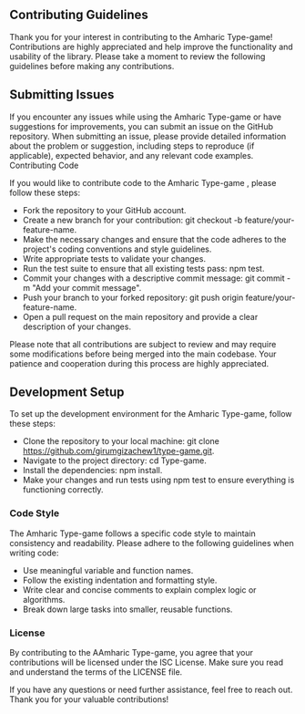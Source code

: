 
## Contributing Guidelines

Thank you for your interest in contributing to the Amharic Type-game! Contributions are highly appreciated and help improve the functionality and usability of the library. Please take a moment to review the following guidelines before making any contributions.

## Submitting Issues

If you encounter any issues while using the Amharic Type-game or have suggestions for improvements, you can submit an issue on the GitHub repository. When submitting an issue, please provide detailed information about the problem or suggestion, including steps to reproduce (if applicable), expected behavior, and any relevant code examples.
Contributing Code

If you would like to contribute code to the Amharic Type-game , please follow these steps:

- Fork the repository to your GitHub account.
- Create a new branch for your contribution: git checkout -b feature/your-feature-name.
- Make the necessary changes and ensure that the code adheres to the project's coding conventions and style guidelines.
- Write appropriate tests to validate your changes.
- Run the test suite to ensure that all existing tests pass: npm test.
- Commit your changes with a descriptive commit message: git commit -m "Add your commit message".
- Push your branch to your forked repository: git push origin feature/your-feature-name.
- Open a pull request on the main repository and provide a clear description of your changes.

Please note that all contributions are subject to review and may require some modifications before being merged into the main codebase. Your patience and cooperation during this process are highly appreciated.

## Development Setup

To set up the development environment for the Amharic Type-game, follow these steps:

  -  Clone the repository to your local machine: git clone https://github.com/girumgizachew1/type-game.git.
   - Navigate to the project directory: cd Type-game.
  -  Install the dependencies: npm install.
  -  Make your changes and run tests using npm test to ensure everything is functioning correctly.

### Code Style

The Amharic Type-game follows a specific code style to maintain consistency and readability. Please adhere to the following guidelines when writing code:

   - Use meaningful variable and function names.
   - Follow the existing indentation and formatting style.
   - Write clear and concise comments to explain complex logic or algorithms.
   - Break down large tasks into smaller, reusable functions.

### License

By contributing to the AAmharic Type-game, you agree that your contributions will be licensed under the ISC License. Make sure you read and understand the terms of the LICENSE file.

If you have any questions or need further assistance, feel free to reach out. Thank you for your valuable contributions!